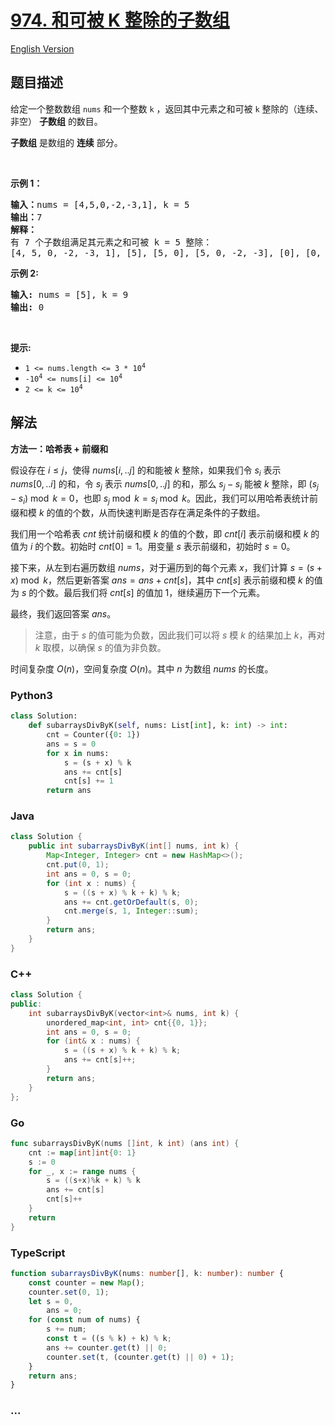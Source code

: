 # [974. 和可被 K 整除的子数组](https://leetcode.cn/problems/subarray-sums-divisible-by-k)

[English Version](/solution/0900-0999/0974.Subarray%20Sums%20Divisible%20by%20K/README_EN.md)

## 题目描述

<!-- 这里写题目描述 -->

<p>给定一个整数数组 <code>nums</code>&nbsp;和一个整数 <code>k</code> ，返回其中元素之和可被 <code>k</code>&nbsp;整除的（连续、非空） <strong>子数组</strong> 的数目。</p>

<p><strong>子数组</strong> 是数组的 <strong>连续</strong> 部分。</p>

<p>&nbsp;</p>

<p><strong>示例 1：</strong></p>

<pre>
<strong>输入：</strong>nums = [4,5,0,-2,-3,1], k = 5
<strong>输出：</strong>7
<strong>解释：
</strong>有 7 个子数组满足其元素之和可被 k = 5 整除：
[4, 5, 0, -2, -3, 1], [5], [5, 0], [5, 0, -2, -3], [0], [0, -2, -3], [-2, -3]
</pre>

<p><strong>示例 2:</strong></p>

<pre>
<strong>输入:</strong> nums = [5], k = 9
<strong>输出:</strong> 0
</pre>

<p>&nbsp;</p>

<p><strong>提示:</strong></p>

<ul>
	<li><code>1 &lt;= nums.length &lt;= 3 * 10<sup>4</sup></code></li>
	<li><code>-10<sup>4</sup>&nbsp;&lt;= nums[i] &lt;= 10<sup>4</sup></code></li>
	<li><code>2 &lt;= k &lt;= 10<sup>4</sup></code></li>
</ul>

## 解法

<!-- 这里可写通用的实现逻辑 -->

**方法一：哈希表 + 前缀和**

假设存在 $i \leq j$，使得 $nums[i,..j]$ 的和能被 $k$ 整除，如果我们令 $s_i$ 表示 $nums[0,..i]$ 的和，令 $s_j$ 表示 $nums[0,..j]$ 的和，那么 $s_j - s_i$ 能被 $k$ 整除，即 $(s_j - s_i) \bmod k = 0$，也即 $s_j \bmod k = s_i \bmod k$。因此，我们可以用哈希表统计前缀和模 $k$ 的值的个数，从而快速判断是否存在满足条件的子数组。

我们用一个哈希表 $cnt$ 统计前缀和模 $k$ 的值的个数，即 $cnt[i]$ 表示前缀和模 $k$ 的值为 $i$ 的个数。初始时 $cnt[0]=1$。用变量 $s$ 表示前缀和，初始时 $s = 0$。

接下来，从左到右遍历数组 $nums$，对于遍历到的每个元素 $x$，我们计算 $s = (s + x) \bmod k$，然后更新答案 $ans = ans + cnt[s]$，其中 $cnt[s]$ 表示前缀和模 $k$ 的值为 $s$ 的个数。最后我们将 $cnt[s]$ 的值加 $1$，继续遍历下一个元素。

最终，我们返回答案 $ans$。

> 注意，由于 $s$ 的值可能为负数，因此我们可以将 $s$ 模 $k$ 的结果加上 $k$，再对 $k$ 取模，以确保 $s$ 的值为非负数。

时间复杂度 $O(n)$，空间复杂度 $O(n)$。其中 $n$ 为数组 $nums$ 的长度。

<!-- tabs:start -->

### **Python3**

<!-- 这里可写当前语言的特殊实现逻辑 -->

```python
class Solution:
    def subarraysDivByK(self, nums: List[int], k: int) -> int:
        cnt = Counter({0: 1})
        ans = s = 0
        for x in nums:
            s = (s + x) % k
            ans += cnt[s]
            cnt[s] += 1
        return ans
```

### **Java**

<!-- 这里可写当前语言的特殊实现逻辑 -->

```java
class Solution {
    public int subarraysDivByK(int[] nums, int k) {
        Map<Integer, Integer> cnt = new HashMap<>();
        cnt.put(0, 1);
        int ans = 0, s = 0;
        for (int x : nums) {
            s = ((s + x) % k + k) % k;
            ans += cnt.getOrDefault(s, 0);
            cnt.merge(s, 1, Integer::sum);
        }
        return ans;
    }
}
```

### **C++**

```cpp
class Solution {
public:
    int subarraysDivByK(vector<int>& nums, int k) {
        unordered_map<int, int> cnt{{0, 1}};
        int ans = 0, s = 0;
        for (int& x : nums) {
            s = ((s + x) % k + k) % k;
            ans += cnt[s]++;
        }
        return ans;
    }
};
```

### **Go**

```go
func subarraysDivByK(nums []int, k int) (ans int) {
	cnt := map[int]int{0: 1}
	s := 0
	for _, x := range nums {
		s = ((s+x)%k + k) % k
		ans += cnt[s]
		cnt[s]++
	}
	return
}
```

### **TypeScript**

```ts
function subarraysDivByK(nums: number[], k: number): number {
    const counter = new Map();
    counter.set(0, 1);
    let s = 0,
        ans = 0;
    for (const num of nums) {
        s += num;
        const t = ((s % k) + k) % k;
        ans += counter.get(t) || 0;
        counter.set(t, (counter.get(t) || 0) + 1);
    }
    return ans;
}
```

### **...**

```

```

<!-- tabs:end -->
